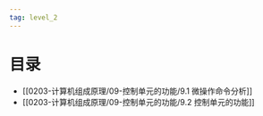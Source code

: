 ```yaml
---
tag: level_2 
---
```

# 目录

- [[0203-计算机组成原理/09-控制单元的功能/9.1 微操作命令分析]]
- [[0203-计算机组成原理/09-控制单元的功能/9.2 控制单元的功能]]